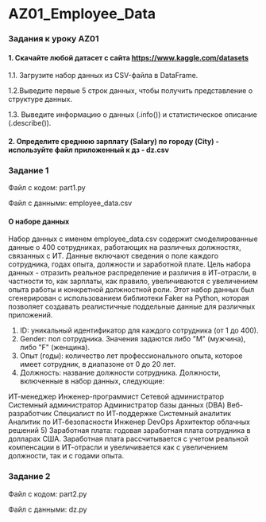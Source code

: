 # AZ01_Employee_Data
### Задания к уроку AZ01

#### 1. Скачайте любой датасет с сайта https://www.kaggle.com/datasets

1.1. Загрузите набор данных из CSV-файла в DataFrame. 

1.2.Выведите первые 5 строк данных, чтобы получить представление о структуре данных. 

1.3. Выведите информацию о данных (.info()) и статистическое описание (.describe()).

#### 2. Определите среднюю зарплату (Salary) по городу (City) - используйте файл приложенный к дз - dz.csv

### Задание 1

Файл c кодом: part1.py 

Файл с данными: employee_data.csv

#### О наборе данных
Набор данных с именем employee_data.csv содержит смоделированные данные о 400 сотрудниках, работающих на различных должностях, связанных с ИТ. Данные включают сведения о поле каждого сотрудника, годах опыта, должности и заработной плате. Цель набора данных - отразить реальное распределение и различия в ИТ-отрасли, в частности то, как зарплаты, как правило, увеличиваются с увеличением опыта работы и конкретной должностной роли. Этот набор данных был сгенерирован с использованием библиотеки Faker на Python, которая позволяет создавать реалистичные поддельные данные для различных приложений.

1) ID: уникальный идентификатор для каждого сотрудника (от 1 до 400).
2) Gender: пол сотрудника. Значения задаются либо "M" (мужчина), либо "F" (женщина).
3) Опыт (годы): количество лет профессионального опыта, которое имеет сотрудник, в диапазоне от 0 до 20 лет.
4) Должность: название должности сотрудника. Должности, включенные в набор данных, следующие:

ИТ-менеджер
Инженер-программист
Сетевой администратор
Системный администратор
Администратор базы данных (DBA)
Веб-разработчик
Специалист по ИТ-поддержке
Системный аналитик
Аналитик по ИТ-безопасности
Инженер DevOps
Архитектор облачных решений
5) Заработная плата: годовая заработная плата сотрудника в долларах США. Заработная плата рассчитывается с учетом реальной компенсации в ИТ-отрасли и увеличивается как с увеличением должности, так и с годами опыта.

### Задание 2
Файл с кодом: part2.py

Файл с данными: dz.py
